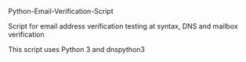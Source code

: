 Python-Email-Verification-Script

Script for email address verification testing at syntax, DNS and mailbox verification

This script uses Python 3 and dnspython3

